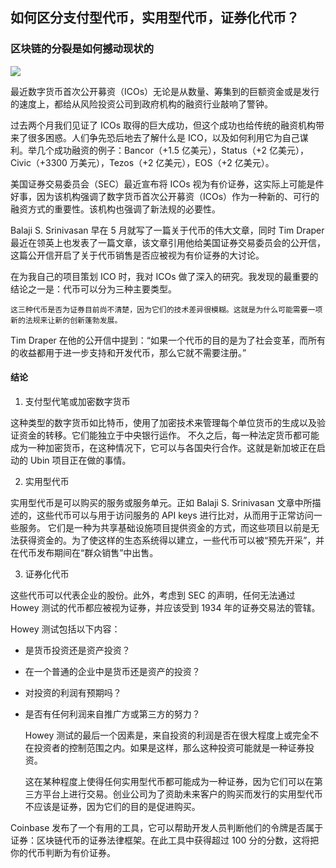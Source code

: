## 如何区分支付型代币，实用型代币，证券化代币？

### 区块链的分裂是如何撼动现状的

![](https://user-gold-cdn.xitu.io/2018/11/21/16735f09649609c2?imageslim)


最近数字货币首次公开募资（ICOs）无论是从数量、筹集到的巨额资金或是发行的速度上，都给从风险投资公司到政府机构的融资行业敲响了警钟。

过去两个月我们见证了 ICOs 取得的巨大成功，但这个成功也给传统的融资机构带来了很多困惑。人们争先恐后地去了解什么是 ICO，以及如何利用它为自己谋利。举几个成功融资的例子：Bancor（+1.5 亿美元），Status（+2 亿美元），Civic（+3300 万美元），Tezos（+2 亿美元），EOS（+2 亿美元）。

美国证券交易委员会（SEC）最近宣布将 ICOs 视为有价证券，这实际上可能是件好事，因为该机构强调了数字货币首次公开募资（ICOs）作为一种新的、可行的融资方式的重要性。该机构也强调了新法规的必要性。

Balaji S. Srinivasan 早在 5 月就写了一篇关于代币的伟大文章，同时 Tim Draper 最近在领英上也发表了一篇文章，该文章引用他给美国证券交易委员会的公开信，这篇公开信开启了关于代币销售是否应被视为有价证券的大讨论。

在为我自己的项目策划 ICO 时，我对 ICOs 做了深入的研究。我发现的最重要的结论之一是：代币可以分为三种主要类型。

    这三种代币是否为证券目前尚不清楚，因为它们的技术差异很模糊。这就是为什么可能需要一项新的法规来让新的创新蓬勃发展。


Tim Draper 在他的公开信中提到：“如果一个代币的目的是为了社会变革，而所有的收益都用于进一步支持和开发代币，那么它就不需要注册。”


#### 结论

1. 支付型代笔或加密数字货币
 
这种类型的数字货币如比特币，使用了加密技术来管理每个单位货币的生成以及验证资金的转移。它们能独立于中央银行运作。
不久之后，每一种法定货币都可能成为一种加密货币，在这种情况下，它可以与各国央行合作。这就是新加坡正在启动的 Ubin 项目正在做的事情。

2. 实用型代币

实用型代币是可以购买的服务或服务单元。正如 Balaji S. Srinivasan 文章中所描述的，这些代币可以与用于访问服务的 API keys 进行比对，从而用于正常访问一些服务。
它们是一种为共享基础设施项目提供资金的方式，而这些项目以前是无法获得资金的。为了使这样的生态系统得以建立，一些代币可以被“预先开采”，并在代币发布期间在“群众销售”中出售。

3. 证券化代币

这些代币可以代表企业的股份。此外，考虑到 SEC 的声明，任何无法通过 Howey 测试的代币都应被视为证券，并应该受到 1934 年的证券交易法的管辖。

Howey 测试包括以下内容：

- 是货币投资还是资产投资？
- 在一个普通的企业中是货币还是资产的投资？
- 对投资的利润有预期吗？
- 是否有任何利润来自推广方或第三方的努力？


    Howey 测试的最后一个因素是，来自投资的利润是否在很大程度上或完全不在投资者的控制范围之内。如果是这样，那么这种投资可能就是一种证券投资。


    这在某种程度上使得任何实用型代币都可能成为一种证券，因为它们可以在第三方平台上进行交易。创业公司为了资助未来客户的购买而发行的实用型代币不应该是证券，因为它们的目的是促进购买。


Coinbase 发布了一个有用的工具，它可以帮助开发人员判断他们的令牌是否属于证券：区块链代币的证券法律框架。在此工具中获得超过 100 分的分数，这将把你的代币判断为有价证券。



